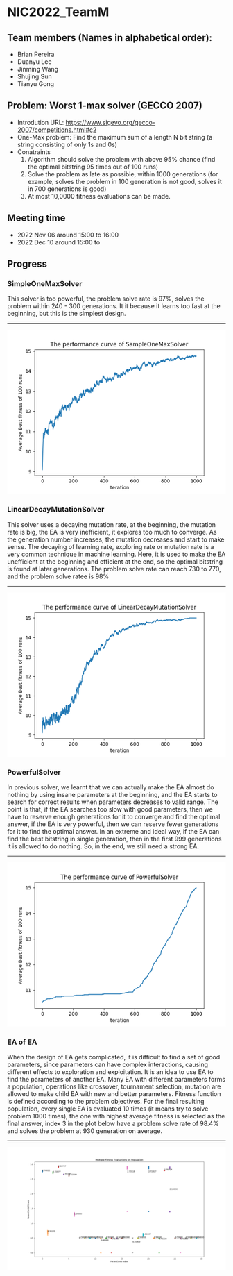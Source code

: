 # NIC2022_TeamM

## Team members (Names in alphabetical order):
- Brian Pereira
- Duanyu Lee
- Jinming Wang
- Shujing Sun
- Tianyu Gong

## Problem: Worst 1-max solver (GECCO 2007)
- Introdution URL: https://www.sigevo.org/gecco-2007/competitions.html#c2
- One-Max problem: Find the maximum sum of a length N bit string (a string consisting of only 1s and 0s)
- Conatraints
    1. Algorithm should solve the problem with above 95% chance (find the optimal bitstring 95 times out of 100 runs)
    2. Solve the problem as late as possible, within 1000 generations (for example, solves the problem in 100 generation is not good, solves it in 700 generations is good)
    3. At most 10,0000 fitness evaluations can be made.

## Meeting time
- 2022 Nov 06 around 15:00 to 16:00
- 2022 Dec 10 around 15:00 to

## Progress
### SimpleOneMaxSolver
This solver is too powerful, the problem solve rate is 97%, solves the problem within 240 - 300 generations. It it because it learns too fast at the beginning, but this is the simplest design.
***
![SimpleOneMaxSolver](sample_onemax_solver.png)

### LinearDecayMutationSolver
This solver uses a decaying mutation rate, at the beginning, the mutation rate is big, the EA is very inefficient, it explores too much to converge. As the generation number increases, the mutation decreases and start to make sense. The decaying of learning rate, exploring rate or mutation rate is a very common technique in machine learning. Here, it is used to make the EA unefficient at the beginning and efficient at the end, so the optimal bitstring is found at later generations. The problem solve rate can reach 730 to 770, and the problem solve ratee is 98%
***
![LinearDecayMutationSolver](linear_decay_mutation_solver.png)

### PowerfulSolver
In previous solver, we learnt that we can actually make the EA almost do nothing by using insane parameters at the beginning, and the EA starts to search for correct results when parameters decreases to valid range. The point is that, if the EA searches too slow with good parameters, then we have to reserve enough generations for it to converge and find the optimal answer, if the EA is very powerful, then we can reserve fewer generations for it to find the optimal answer. In an extreme and ideal way, if the EA can find the best bitstring in single generation, then in the first 999 generations it is allowed to do nothing. So, in the end, we still need a strong EA.
***
![PowerfulSolver](powerful_solver.png)

### EA of EA
When the design of EA gets complicated, it is difficult to find a set of good parameters, since parameters can have complex interactions, causing different effects to exploration and exploitation. It is an idea to use EA to find the parameters of another EA. Many EA with different parameters forms a population, operations like crossover, tournament selection, mutation are allowed to make child EA with new and better parameters. Fitness function is defined according to the problem objectives. For the final resulting population, every single EA is evaluated 10 times (it means try to solve problem 1000 times), the one with highest average fitness is selected as the final answer, index 3 in the plot below have a problem solve rate of 98.4% and solves the problem at 930 generation on average.
***
![PopulationFitness](EAofEA/EAEA_PopulationFitness.png)
